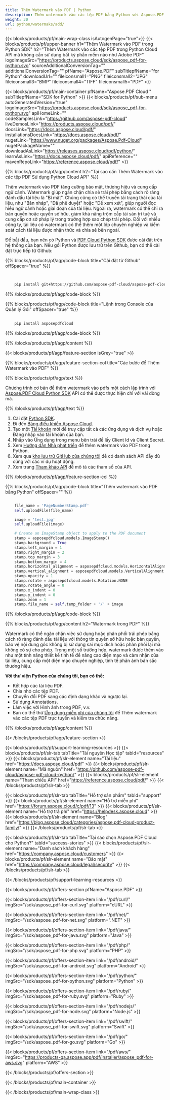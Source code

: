 ```yaml
---
title: Thêm Watermark vào PDF | Python
description: Thêm watermark vào các tệp PDF bằng Python với Aspose.PDF Cloud SDK. Hỗ trợ dấu văn bản và hình ảnh.
weight: 30
url: python/watermaks/add/
---
```


{{< blocks/products/pf/main-wrap-class isAutogenPage="true">}}
{{< blocks/products/pf/upper-banner h1="Thêm Watermark vào PDF trong Python SDK" h2="Thêm Watermark vào các tệp PDF trong Python Cloud API mà không cần sử dụng bất kỳ phần mềm nào như Adobe PDF" logoImageSrc="https://products.aspose.cloud/sdk/aspose_pdf-for-python.svg" sourceAdditionalConversionTag="" additionalConversionTag="" pfName="Aspose.PDF" subTitlepfName="for Python" downloadUrl="" fileiconsmall1="PNG" fileiconsmall2="JPG" fileiconsmall3="BMP" fileiconsmall4="TIFF" fileiconsmall5="PDF" >}}

{{< blocks/products/pf/main-container pfName="Aspose.PDF Cloud " subTitlepfName="SDK for Python" >}}
{{< blocks/products/pf/sub-menu autoGeneratedVersion="true" logoImageSrc="https://products.aspose.cloud/sdk/aspose_pdf-for-python.svg" apiHomeLink="" codeSamplesLink="https://github.com/aspose-pdf-cloud" liveDemosLink="https://products.aspose.cloud/pdf/" docsLink="https://docs.aspose.cloud/pdf/" installationsDocsLink="https://docs.aspose.cloud/pdf/" nugetLink="https://www.nuget.org/packages/Aspose.Pdf-Cloud" nugetPackageName="" downloadAsLink="https://releases.aspose.cloud/pdf/python/" learnAsLink="https://docs.aspose.cloud/pdf/" apiReference="" mavenRepoLink="https://reference.aspose.cloud/pdf/" >}}

{{% blocks/products/pf/agp/content h2="Tại sao cần Thêm Watermark vào các tệp PDF Sử dụng Python Cloud API" %}}

Thêm watermark vào PDF tăng cường bảo mật, thương hiệu và cung cấp ngữ cảnh. Watermark giúp ngăn chặn chia sẻ trái phép bằng cách rõ ràng đánh dấu tài liệu là "Bí mật". Chúng cũng có thể truyền tải trạng thái của tài liệu, như "Bản nháp", "Đã phê duyệt" hoặc "Để xem xét", giúp người đọc hiểu ngữ cảnh hoặc giai đoạn của tài liệu. Ngoài ra, watermark có thể chỉ ra bản quyền hoặc quyền sở hữu, giảm khả năng trộm cắp tài sản trí tuệ và cung cấp cơ sở pháp lý trong trường hợp sao chép trái phép. Đối với nhiều công ty, tài liệu có watermark có thể thêm một lớp chuyên nghiệp và kiểm soát cách tài liệu được nhận thức và chia sẻ bên ngoài.

Để bắt đầu, bạn nên có Python và [PDF Cloud Python SDK](https://pypi.org/project/asposepdfcloud/) được cài đặt trên hệ thống của bạn.
Nếu gói Python được lưu trữ trên Github, bạn có thể cài đặt trực tiếp từ Github:

{{% blocks/products/pf/agp/code-block title="Cài đặt từ Github" offSpacer="true" %}}

```bash

     
    pip install git+https://github.com/aspose-pdf-cloud/aspose-pdf-cloud-python.git


```

{{% /blocks/products/pf/agp/code-block %}}

{{% blocks/products/pf/agp/code-block title="Lệnh trong Console của Quản lý Gói" offSpacer="true" %}}

```bash
     
    pip install asposepdfcloud

```

{{% /blocks/products/pf/agp/code-block %}}

{{% /blocks/products/pf/agp/content %}}

{{< blocks/products/pf/agp/feature-section isGrey="true" >}}

{{% blocks/products/pf/agp/feature-section-col title="Các bước để Thêm Watermark vào PDF" %}}

{{% blocks/products/pf/agp/text %}}

Chương trình cơ bản để thêm watermark vào pdfs một cách lập trình với
[Aspose.PDF Cloud Python SDK](https://products.aspose.cloud/pdf/python/)
API có thể được thực hiện chỉ với vài dòng mã.

{{% /blocks/products/pf/agp/text %}}

1. Cài đặt [Python SDK](https://pypi.org/project/asposepdfcloud/).
1. Đi đến [Bảng điều khiển Aspose Cloud](https://dashboard.aspose.cloud/).
1. Tạo một [Tài khoản](https://docs.aspose.cloud/display/storagecloud/Creating+and+Managing+Account) mới để truy cập tất cả các ứng dụng và dịch vụ hoặc Đăng nhập vào tài khoản của bạn.
1. Nhấp vào Ứng dụng trong menu bên trái để lấy Client Id và Client Secret.
1. Xem [Hướng dẫn Nhà phát triển](https://docs.aspose.cloud/pdf/working-with-stamps/) để thêm watermark vào PDF trong Python.
1. Xem qua [kho lưu trữ GitHub của chúng tôi](https://github.com/aspose-pdf-cloud/aspose-pdf-cloud-python/) để có danh sách API đầy đủ cùng với các ví dụ hoạt động.
1. Xem trang [Tham khảo API](https://reference.aspose.cloud/pdf/#/Merge) để mô tả các tham số của API.

{{% /blocks/products/pf/agp/feature-section-col %}}

{{% blocks/products/pf/agp/code-block title="Thêm watermark vào PDF bằng Python" offSpacer="" %}}

```python

	file_name = 'PageNumberStamp.pdf'
	self.uploadFile(file_name)

	image = 'test.jpg'
	self.uploadFile(image)

	# Create an ImageStamp object to apply to the PDF document
	stamp = asposepdfcloud.models.ImageStamp()
	stamp.background = True
	stamp.left_margin = 1
	stamp.right_margin = 2
	stamp.top_margin = 3
	stamp.bottom_margin = 4
	stamp.horizontal_alignment = asposepdfcloud.models.HorizontalAlignment.CENTER
	stamp.vertical_alignment = asposepdfcloud.models.VerticalAlignment.CENTER
	stamp.opacity = 1
	stamp.rotate = asposepdfcloud.models.Rotation.NONE
	stamp.rotate_angle = 0
	stamp.x_indent = 0
	stamp.y_indent = 0
	stamp.zoom = 1
	stamp.file_name = self.temp_folder + '/' + image
```

{{% /blocks/products/pf/agp/code-block %}}

{{% blocks/products/pf/agp/content h2="Watermark trong PDF" %}}

Watermark có thể ngăn chặn việc sử dụng hoặc phân phối trái phép bằng cách rõ ràng đánh dấu tài liệu với thông tin quyền sở hữu hoặc bản quyền, bảo vệ nội dung gốc không bị sử dụng sai mục đích hoặc phân phối lại mà không có sự cho phép.
Trong một số trường hợp, watermark được thêm vào như một tính năng thiết kế tinh tế để nâng cao diện mạo và cảm nhận của tài liệu, cung cấp một diện mạo chuyên nghiệp, tinh tế phản ánh bản sắc thương hiệu.

**Với thư viện Python của chúng tôi, bạn có thể:**

+ Kết hợp các tài liệu PDF.
+ Chia nhỏ các tệp PDF.
+ Chuyển đổi PDF sang các định dạng khác và ngược lại.
+ Sử dụng Annotations.
+ Làm việc với Hình ảnh trong PDF, v.v.
+ Bạn có thể thử [Ứng dụng miễn phí của chúng tôi](https://products.aspose.app/pdf/watermark) để Thêm watermark vào các tệp PDF trực tuyến và kiểm tra chức năng.

{{% /blocks/products/pf/agp/content %}}

{{< /blocks/products/pf/agp/feature-section >}}

{{< blocks/products/pf/support-learning-resources >}}
{{< blocks/products/pf/slr-tab tabTitle="Tài nguyên Học tập" tabId="resources" >}}
{{< blocks/products/pf/slr-element name="Tài liệu" href="https://docs.aspose.cloud/pdf" >}}
{{< blocks/products/pf/slr-element name="Mã nguồn" href="https://github.com/aspose-pdf-cloud/aspose-pdf-cloud-python/" >}}
{{< blocks/products/pf/slr-element name="Tham chiếu API" href="https://reference.aspose.cloud/pdf/" >}}
{{< /blocks/products/pf/slr-tab >}}

{{< blocks/products/pf/slr-tab tabTitle="Hỗ trợ sản phẩm" tabId="support" >}}
{{< blocks/products/pf/slr-element name="Hỗ trợ miễn phí" href="https://forum.aspose.cloud/c/pdf/13" >}}
{{< blocks/products/pf/slr-element name="Hỗ trợ trả phí" href="https://helpdesk.aspose.cloud" >}}
{{< blocks/products/pf/slr-element name="Blog" href="https://blog.aspose.cloud/categories/aspose.pdf-cloud-product-family/" >}}
{{< /blocks/products/pf/slr-tab >}}

{{< blocks/products/pf/slr-tab tabTitle="Tại sao chọn Aspose.PDF Cloud cho Python?" tabId="success-stories" >}}
{{< blocks/products/pf/slr-element name="Danh sách khách hàng" href="https://company.aspose.cloud/customers" >}}
{{< blocks/products/pf/slr-element name="Bảo mật" href="https://company.aspose.cloud/legal/security" >}}
{{< /blocks/products/pf/slr-tab >}}

{{< /blocks/products/pf/support-learning-resources >}}

{{< blocks/products/pf/offers-section pfName="Aspose.PDF" >}}

{{< blocks/products/pf/offers-section-item link="/pdf/curl/" imgSrc="/sdk/aspose_pdf-for-curl.svg" platform="cURL" >}}

{{< blocks/products/pf/offers-section-item link="/pdf/net/" imgSrc="/sdk/aspose_pdf-for-net.svg" platform=".NET" >}}

{{< blocks/products/pf/offers-section-item link="/pdf/java/" imgSrc="/sdk/aspose_pdf-for-java.svg" platform="Java" >}}

{{< blocks/products/pf/offers-section-item link="/pdf/php/" imgSrc="/sdk/aspose_pdf-for-php.svg" platform="PHP" >}}

{{< blocks/products/pf/offers-section-item link="/pdf/android/" imgSrc="/sdk/aspose_pdf-for-android.svg" platform="Android" >}}

{{< blocks/products/pf/offers-section-item link="/pdf/python/" imgSrc="/sdk/aspose_pdf-for-python.svg" platform="Python" >}}

{{< blocks/products/pf/offers-section-item link="/pdf/ruby/" imgSrc="/sdk/aspose_pdf-for-ruby.svg" platform="Ruby" >}}

{{< blocks/products/pf/offers-section-item link="/pdf/nodejs/" imgSrc="/sdk/aspose_pdf-for-node.svg" platform="Node.js" >}}

{{< blocks/products/pf/offers-section-item link="/pdf/swift/" imgSrc="/sdk/aspose_pdf-for-swift.svg" platform="Swift" >}}

{{< blocks/products/pf/offers-section-item link="/pdf/go/" imgSrc="/sdk/aspose_pdf-for-go.svg" platform="Go" >}}

{{< blocks/products/pf/offers-section-item link="/pdf/aws/" imgSrc="https://products-qa.aspose.app/pdf/installer/aspose_pdf-for-aws.svg" platform="AWS" >}}

{{< /blocks/products/pf/offers-section >}}

<!-- aboutfile Ends -->

{{< /blocks/products/pf/main-container >}}

{{< /blocks/products/pf/main-wrap-class >}}
